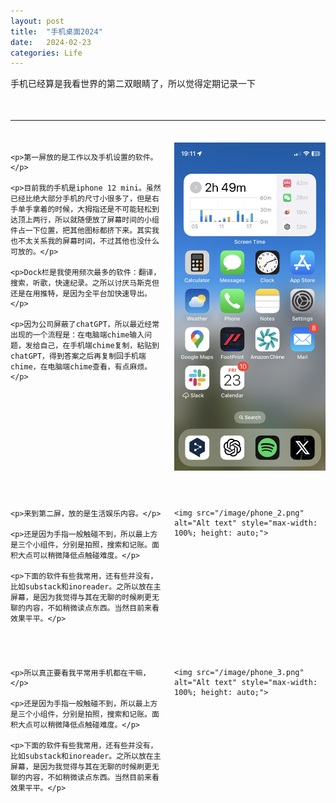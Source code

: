```yaml
---
layout: post
title:  "手机桌面2024"
date:   2024-02-23
categories: Life
---
```


手机已经算是我看世界的第二双眼睛了，所以觉得定期记录一下

<div style="height: 1.5em; width: 100%;"></div>

---

<div style="height: 1.5em; width: 100%;"></div>


<div style="display: flex;">
  <div style="flex: 1; padding-right: 10px;">
    <!-- Content for the first column goes here -->
	
	<p>第一屏放的是工作以及手机设置的软件。</p>
	
	<p>目前我的手机是iphone 12 mini。虽然已经比绝大部分手机的尺寸小很多了，但是右手单手拿着的时候，大拇指还是不可能轻松到达顶上两行，所以就随便放了屏幕时间的小组件占一下位置，把其他图标都挤下来。其实我也不太关系我的屏幕时间，不过其他也没什么可放的。</p>
	
	<p>Dock栏是我使用频次最多的软件：翻译，搜索，听歌，快速纪录。之所以讨厌马斯克但还是在用推特，是因为全平台加快速导出。</p>
	
	<p>因为公司屏蔽了chatGPT，所以最近经常出现的一个流程是：在电脑端chime输入问题，发给自己，在手机端chime复制，粘贴到chatGPT，得到答案之后再复制回手机端chime，在电脑端chime查看，有点麻烦。</p>
	
		
  </div>
  <div style="flex: 1; padding-left: 10px;">
    <!-- Content for the second column goes here -->
    <img src="/image/phone_1.png" alt="Alt text" style="max-width: 100%; height: auto;">
	
	
  </div>
</div>

<div style="height: 3em; width: 100%;"></div>

<div style="display: flex;">
  <div style="flex: 1; padding-right: 10px;">
    <!-- Content for the first column goes here -->	
	
	<p>来到第二屏，放的是生活娱乐内容。</p>
	
	<p>还是因为手指一般触碰不到，所以最上方是三个小组件，分别是拍照，搜索和记账。面积大点可以稍微降低点触碰难度。</p>
	
	<p>下面的软件有些我常用，还有些并没有，比如substack和inoreader。之所以放在主屏幕，是因为我觉得与其在无聊的时候刷更无聊的内容，不如稍微读点东西。当然目前来看效果平平。</p>
		
	
  </div>
  <div style="flex: 1; padding-left: 10px;">
    <!-- Content for the second column goes here -->
	
	<img src="/image/phone_2.png" alt="Alt text" style="max-width: 100%; height: auto;">
	
  </div>
</div>

<div style="height: 3em; width: 100%;"></div>

<div style="display: flex;">
  <div style="flex: 1; padding-right: 10px;">
    <!-- Content for the first column goes here -->	
	
	<p>所以真正要看我平常用手机都在干嘛，</p>
	
	<p>还是因为手指一般触碰不到，所以最上方是三个小组件，分别是拍照，搜索和记账。面积大点可以稍微降低点触碰难度。</p>
	
	<p>下面的软件有些我常用，还有些并没有，比如substack和inoreader。之所以放在主屏幕，是因为我觉得与其在无聊的时候刷更无聊的内容，不如稍微读点东西。当然目前来看效果平平。</p>
		
	
  </div>
  <div style="flex: 1; padding-left: 10px;">
    <!-- Content for the second column goes here -->
	
	<img src="/image/phone_3.png" alt="Alt text" style="max-width: 100%; height: auto;">
  </div>
</div>



